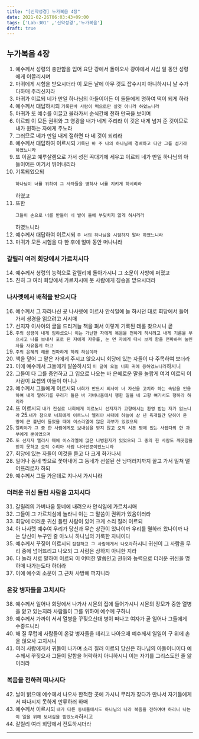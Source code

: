 ```yaml
---
title: "[신약성경] 누가복음 4장"
date: 2021-02-26T06:03:43+09:00
tags: ['Lab-301' ,'신약성경','누가복음']
draft: true
---
```

## 누가복음 4장
1. 예수께서 성령의 충만함을 입어 요단 강에서 돌아오사 광야에서 사십 일 동안 성령에게 이끌리시며
2. 마귀에게 시험을 받으시더라 이 모든 날에 아무 것도 잡수시지 아니하시니 날 수가 다하매 주리신지라
3. 마귀가 이르되 네가 만일 하나님의 아들이어든 이 돌들에게 명하여 떡이 되게 하라 
4. 예수께서 대답하시되 `기록된바 사람이 떡으로만 살것 아니라 하였느니라`
5. 마귀가 또 예수를 이끌고 올라가서 순식간에 천하 만국을 보이며
6. 이르되 이 모든 권위와 그 영광을 내가 네게 주리라 이 것은 내게 넘겨 준 것이므로 내가 원하는 자에게 주노라
7. 그러므로 네가 만일 내게 절하면 다 네 것이 되리라
8. 예수께서 대답하여 이르시되 `기록된 바 주 나의 하나님께 경배하고 다만 그를 섬기라 하였느니라`
9. 또 이끌고 예루살렘으로 가서 성전 꼭대기에 세우고 이르되 네가 만일 하나님의 아들이어든 여기서 뛰어내리라
10. 기록되었으되
    ```
    하나님이 너를 위하여 그 사자들을 명하사 너를 지키게 하시리라
    ```
    하였고
11. 또한
    ```
    그들이 손으로 너를 받들어 네 발이 돌에 부딪치지 않게 하시리라
    ```
    하였느니라
12. 예수께서 대답하여 이르시되 `주 너의 하나님을 시험하지 말라 하였느니라`
13. 마귀가 모든 시험을 다 한 후에 얼마 동안 떠나니라
### 갈릴리 여러 회당에서 가르치시다
14. 예수께서 셩렁의 능력으로 갈릴리에 돌아가시니 그 소문이 사방에 퍼졌고
15. 친히 그 여러 회당에서 가르치시매 뭇 사람에게 칭송을 받으시더라
### 나사렛에서 배척을 받으시다
16. 예수께서 그 자라나신 곳 나사렛에 이르사 안식일에 늘 하시던 대로 회당에서 들어가서 셩경을 읽으려고 서시매
17. 선지자 이사야의 글을 드리거늘 책을 펴서 이렇게 기록된 데롤 찾으시니 곧
18. `주의 성령이 내게 임하셨으니 이는 가난한 자에게 복음을 전하게 하시려고 내게 기름을 부으시고 나를 보내사 포로 된 자에게 자유를, 눈 먼 자에게 다시 보게 함을 전파하며 눌린 자를 자유롭게 하고`
19. `주의 은혜의 해를 전파하게 하려 하심이라`
20. 책을 덮어 그 맡은 자에게 주시고 앉으시니 회당에 있는 자들이 다 주목하여 보더라
21. 이에 예수께서 그들에게 말씀하시되 `이 글이 오늘 너희 귀에 응하였느니라`하시니
22. 그들이 다 그를 증언하고 그 입으로 나오는 바 은혜로운 말을 놀랍게 여겨 이르되 이 사람이 요셉의 아들이 아니냐
23. 예수께서 그들에게 이르시되 `너희가 반드시 의사야 너 자신을 고치라 하는 속담을 인용하여 내게 말하기를 우리가 들은 바 가버나움에서 행한 일을 네 고향 여기서도 행하라 하리라`
24. 또 이르시되 `내가 진실로 너희에게 이르노니 선지자가 고향에서는 환영 받는 자가 없느니라`
25.`내가 참으로 너희에게 이르노니 엘리야 시대에 하늘이 삼 년 육개월간 닫히어 온 땅에 큰 흉년이 들었을 때에 이스라엘에 많은 과부가 있었으되`
26. `엘리야가 그 중 한 사람에게도 보내심을 받지 않고 오직 시돈 땅에 있는 사렙다의 한 과부에게 뿐이었으며`
27. `또 선지자 엘리사 때에 이스라엘에 많은 나병환자가 있었으되 그 중의 한 사람도 깨끗함을 얻지 못하고 오직 수리아 사람 나아만뿐이었느니라`
28. 회당에 있는 자들이 이것을 듣고 다 크게 화가나서
29. 일어나 동네 밖으로 쫓아내어 그 동네가 선설된 산 낭떠러지까지 꼴고 가서 밀쳐 떨어뜨리로자 하되
30. 예수께서 그들 가운데로 지나서 가시니라
### 더러운 귀신 들린 사람을 고치시다
31. 갈릴리의 가버나움 동네에 내려오사 안식일에 가르치시매
32. 그들이 그 가르치심에 놀라니 이는 그 말씀이 권위가 있음이러라
33. 회당에 더러운 귀신 들린 사람이 있어 크게 소리 질러 이르되
34. 아 나사렛 예수여 우리가 당신과 무슨 상관이 있나이까 우리를 멸하러 왔나이까 나는 당신이 누구인 줄 아노니 하나님의 거룩한 자니이다
35. 예수께서 꾸짖어 이르시되 `잠잠하고 그 사람에게서 나오라`하시니 귀신이 그 사람을 무리 중에 넘어뜨리고 나오되 그 사람은 상하지 아니한 지라
36. 다 놀라 서로 말하여 이르되 이 어떠한 말씀인고 권위와 능력으로 더러운 귀신을 명하매 나가는도다 하더라
37. 이예 예수의 소문이 그 근처 사방에 퍼지니라
### 온갖 병자들을 고치시다
38. 예수께서 일어나 회당에서 나가사 시몬의 집에 들어가시니 시몬의 장모가 중한 열병을 앓고 있는지라 사람들이 그를 위하여 예수께 구하니
39. 예수께서 가까이 서서 열병을 꾸짖으신대 병이 떠나고 여자가 곧 일어나 그들에게 수종드니라
40. 해 질 무렵에 사람들이 온갖 병자들을 데리고 나아오매 예수께서 일일이 구 위에 손을 얹으사 고치시니
41. 여러 사람에게서 귀들이 나가며 소리 질러 이르되 당신은 하나님의 아들이니이다 예수께서 꾸짖으사 그들이 말함을 허락하지 아니하시니 이는 자기를 그리스도인 줄 앎이러라
### 복음을 전하러 떠나시다
42. 날이 밝으매 예수께서 나오사 한적한 곳에 가시니 무리가 찾다가 만나서 자기들에게서 떠나시지 못하게 만류하러 하매
43. 예수께서 이르시되 `내가 다른 동네들에서도 하나님의 나라 복음을 전하여야 하리니 나는 이 일을 위해 보내심을 받았노라`하시고
44. 갈릴리 여러 회당에서 전도하시더라
***
